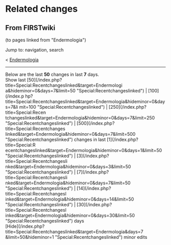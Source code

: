 # Related changes

## From FIRSTwiki

(to pages linked from "Endermologia")

Jump to: navigation, search

< [Endermologia](/index.php?title=Endermologia&redirect=no "Endermologia")

--------------------------------------------------------------------------------

Below are the last **50** changes in last **7** days.<br>
Show last [50](/index.php?title=Special:Recentchangeslinked&target=Endermologi
a&hideminor=0&days=7&limit=50 "Special:Recentchangeslinked") | [100](/index.p
hp?title=Special:Recentchangeslinked&target=Endermologia&hideminor=0&days=7&li
mit=100 "Special:Recentchangeslinked") | [250](/index.php?title=Special:Recen
tchangeslinked&target=Endermologia&hideminor=0&days=7&limit=250 "Special:Recentchangeslinked") | [500](/index.php?title=Special:Recentchanges
linked&target=Endermologia&hideminor=0&days=7&limit=500 "Special:Recentchangeslinked") changes in last [1](/index.php?title=Special:R
ecentchangeslinked&target=Endermologia&hideminor=0&days=1&limit=50 "Special:Recentchangeslinked") | [3](/index.php?title=Special:Recentchangesli
nked&target=Endermologia&hideminor=0&days=3&limit=50 "Special:Recentchangeslinked") | [7](/index.php?title=Special:Recentchangesli
nked&target=Endermologia&hideminor=0&days=7&limit=50 "Special:Recentchangeslinked") | [14](/index.php?title=Special:Recentchangesl
inked&target=Endermologia&hideminor=0&days=14&limit=50 "Special:Recentchangeslinked") | [30](/index.php?title=Special:Recentchangesl
inked&target=Endermologia&hideminor=0&days=30&limit=50 "Special:Recentchangeslinked") days<br>
[Hide](/index.php?title=Special:Recentchangeslinked&target=Endermologia&days=7
&limit=50&hideminor=1 "Special:Recentchangeslinked") minor edits
